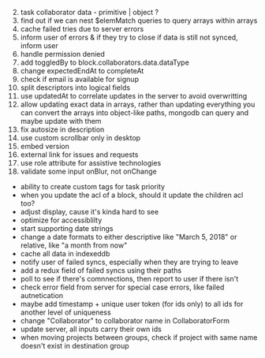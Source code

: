 2. task
   collaborator
   data - primitive | object ?
3. find out if we can nest \$elemMatch queries to query arrays within arrays
4. cache failed tries due to server errors
5. inform user of errors & if they try to close if data is still not synced, inform user
6. handle permission denied
7. add toggledBy to block.collaborators.data.dataType
8. change expectedEndAt to completeAt
9. check if email is available for signup
10. split descriptors into logical fields
11. use updatedAt to correlate updates in the server to avoid overwritting
12. allow updating exact data in arrays, rather than updating everything
    you can convert the arrays into object-like paths, mongodb can query and maybe update with them
13. fix autosize in description
14. use custom scrollbar only in desktop
15. embed version
16. external link for issues and requests
17. use role attribute for assistive technologies
18. validate some input onBlur, not onChange

- ability to create custom tags for task priority
- when you update the acl of a block, should it update the children acl too?
- adjust display, cause it's kinda hard to see
- optimize for accessiblilty
- start supporting date strings
- change a date formats to either descriptive like "March 5, 2018" or relative, like "a month from now"
- cache all data in indexeddb
- notify user of failed syncs, especially when they are trying to leave
- add a redux field of failed syncs using their paths
- poll to see if there's comnnections, then report to user if there isn't
- check error field from server for special case errors, like failed autnetication
- maybe add timestamp + unique user token (for ids only) to all ids for another level of uniqueness
- change "Collaborator" to collaborator name in CollaboratorForm
- update server, all inputs carry their own ids
- when moving projects between groups, check if project with same name doesn't exist in destination group
